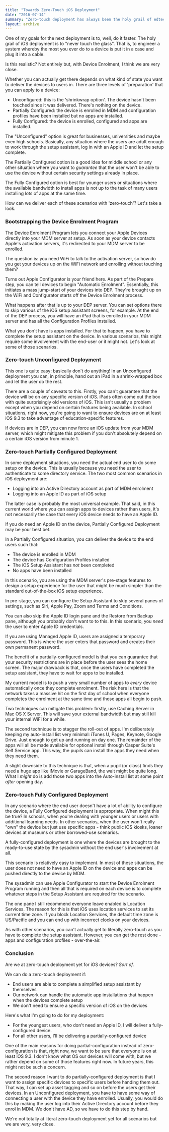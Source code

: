 ```yaml
---
title: "Towards Zero-Touch iOS Deployment"
date: "2016-07-14"
summary: "Zero-touch deployment has always been the holy grail of edtech. I got really close with our last 2016-2019 deployment."
layout: archive
---
```


One of my goals for the next deployment is to, well, do it faster. The holy grail of iOS deployment is to "never touch the glass". That is, to engineer a system whereby the most you ever do to a device is put it in a case and plug it into a cable.

Is this realistic? Not entirely but, with Device Enrolment, I think we are very close.

Whether you can actually get there depends on what kind of state you want to deliver the devices to users in. There are three levels of 'preparation' that you can apply to a device:

- Unconfigured: this is the 'shrinkwrap option'. The device hasn't been touched since it was delivered. There's nothing on the device.
- Partially Configured: the device is enrolled in MDM and configuration profiles have been installed but no apps are installed.
- Fully Configured: the device is enrolled, configured and apps are installed.

The "Unconfigured" option is great for businesses, universities and maybe even high schools. Basically, any situation where the users are adult enough to work through the setup assistant, log in with an Apple ID and let the setup complete.

The Partially Configured option is a good idea for middle school or any other situation where you want to _guarantee_ that the user won't be able to use the device without certain security settings already in place.

The Fully Configured option is best for younger users or situations where the available bandwidth to install apps is not up to the task of many users installing lots of apps at the same time.

How can we deliver each of these scenarios with 'zero-touch'? Let's take a look.

### Bootstrapping the Device Enrolment Program

The Device Enrolment Program lets you connect your Apple Devices directly into your MDM server at setup. As soon as your device contacts Apple's activation servers, it's redirected to your MDM server to be enrolled.

The question is: you need WiFi to talk to the activation server, so how do you get your devices up on the WiFi network and enrolling without touching them?

Turns out Apple Configurator is your friend here. As part of the Prepare step, you can tell devices to begin "Automatic Enrolment". Essentially, this initiates a mass jump-start of your devices into DEP. They're brought up on the WiFi and Configurator starts off the Device Enrolment process.

What happens after that is up to your DEP server. You can set options there to skip various of the iOS setup assistant screens, for example. At the end of the DEP process, you will have an iPad that is enrolled in your MDM server and has all the Configuration Profiles installed.

What you don't have is apps installed. For that to happen, you have to complete the setup assistant on the device. In various scenarios, this might require some involvement with the end-user or it might not. Let's look at some of those scenarios.

### Zero-touch Unconfigured Deployment

This one is quite easy: basically don't do anything! In an Unconfigured deployment you can, in principle, hand out an iPad in a shrink-wrapped box and let the user do the rest.

There are a couple of caveats to this. Firstly, you can't guarantee that the device will be on any specific version of iOS. iPads often come out the box with quite surprisingly old versions of iOS. This isn't usually a problem except when you depend on certain features being available. In school situations, right now, you're going to want to ensure devices are on at least iOS 9.3 to take advantage of education-specific features.

If devices are in DEP, you can now force an iOS update from your MDM server, which might mitigate this problem if you don't absolutely depend on a certain iOS version from minute 1.

### Zero-touch Partially Configured Deployment

In some deployment situations, you need the actual end user to do some setup on the device. This is usually because you need the user to authenticate to some directory service. The two most common scenarios in iOS deployment are:

- Logging into an Active Directory account as part of MDM enrolment
- Logging into an Apple ID as part of iOS setup

The latter case is probably the most universal example. That said, in this current world where you can assign apps to devices rather than users, it's not necessarily the case that every iOS device needs to have an Apple ID.

If you do need an Apple ID on the device, Partially Configured Deployment may be your best bet.

In a Partially Configured situation, you can deliver the device to the end users such that:

- The device is enrolled in MDM
- The device has Configuration Profiles installed
- The iOS Setup Assistant has _not_ been completed
- No apps have been installed

In this scenario, you are using the MDM server's pre-stage features to design a setup experience for the user that might be much simpler than the standard out-of-the-box iOS setup experience.

In pre-stage, you can configure the Setup Assistant to skip several panes of settings, such as Siri, Apple Pay, Zoom and Terms and Conditions.

You can also skip the Apple ID login pane and the Restore from Backup pane, although you probably don't want to to this. In this scenario, you _need_ the user to enter Apple ID credentials.

If you are using Managed Apple ID, users are assigned a temporary password. This is where the user enters that password and creates their own permanent password.

The benefit of a partially-configured model is that you can guarantee that your security restrictions are in place before the user sees the home screen. The major drawback is that, once the users have completed the setup assistant, they have to wait for apps to be installed.

My current model is to push a very small number of apps to _every_ device automatically once they complete enrolment. The risk here is that the network takes a massive hit on the first day of school when everyone completes the enrolment at the same time and those apps all begin to push.

Two techniques can mitigate this problem: firstly, use Caching Server in Mac OS X Server. This will save your external bandwidth but may still kill your internal WiFi for a while.

The second technique is to stagger the roll-out of apps. I'm deliberately keeping my auto-install list very minimal: iTunes U, Pages, Keynote, Google Drive. Just enough to get up and running on day one. The remainder of the apps will all be made available for optional install through Casper Suite's Self Service app. This way, the pupils can install the apps they need when they need them.

A slight downside to this technique is that, when a pupil (or class) finds they need a huge app like iMovie or GarageBand, the wait might be quite long. What I _might_ do is add those two apps into the Auto-install list at some point _after_ opening day.

### Zero-touch Fully Configured Deployment

In any scenario where the end user doesn't have a lot of ability to configure the device, a Fully Configured deployment is appropriate. When might this be true? In schools, when you're dealing with younger users or users with additional learning needs. In other scenarios, when the user won't really "own" the device but just use specific apps - think public iOS kiosks, loaner devices at museums or other borrowed-use scenarios.

A fully-configured deployment is one where the devices are brought to the ready-to-use state by the sysadmin without the end user's involvement at all.

This scenario is relatively easy to implement. In most of these situations, the user does not need to have an Apple ID on the device and apps can be pushed directly to the device by MDM.

The sysadmin can use Apple Configurator to start the Device Enrolment Program running and then all that is required on each device is to complete whatever steps in the Setup Assistant are required for the scenario.

The one pane I still recommend everyone leave enabled is Location Services. The reason for this is that iOS uses location services to set its current time zone. If you block Location Services, the default time zone is US/Pacific and you can end up with incorrect clocks on your devices.

As with other scenarios, you can't actually get to literally zero-touch as you have to complete the setup assistant. However, you can get the rest done - apps and configuration profiles - over-the-air.

### Conclusion

Are we at zero-touch deployment yet for iOS devices? _Sort of._

We can do a zero-touch deployment if:

- End users are able to complete a simplified setup assistant by themselves
- Our network can handle the automatic app installations that happen when the devices complete setup
- We don't need to ensure a specific version of iOS on the devices

Here's what I'm going to do for my deployment:

- For the youngest users, who don't need an Apple ID, I will deliver a fully-configured device.
- For all other users, I'll be delivering a partially-configured device

One of the main reasons for doing partial-configuration instead of zero-configuration is that, right now, we want to be sure that everyone is on at least iOS 9.3. I don't know what OS our devices will come with, but we rather depend on some of those features right now. In future years, this might not be such a concern.

The second reason I want to do partially-configured deployment is that I want to assign specific devices to specific users before handing them out. That way, I can set up asset tagging and so on before the users get their devices. In an Unconfigured deployment, you have to have some way of connecting a user with the device they have enrolled. Usually, you would do this by making the user log into their Active Directory account before they enrol in MDM. We don't have AD, so we have to do this step by hand.

We're not totally at literal zero-touch deployment yet for all scenarios but we are very, very close.
